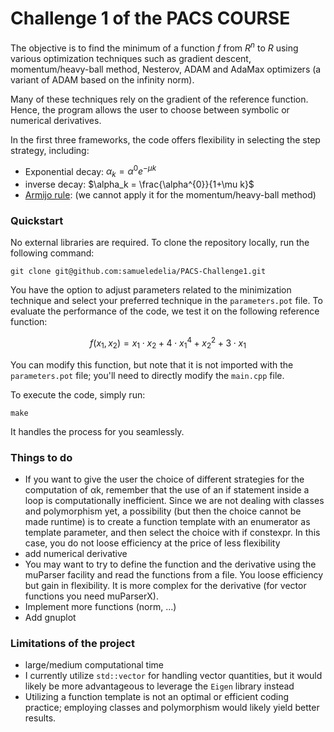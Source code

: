 # Challenge 1 of the PACS COURSE

 The objective is to find the minimum of a function $f$ from $R^n$ to $R$ using various optimization techniques such as gradient descent, momentum/heavy-ball method, Nesterov, ADAM and AdaMax optimizers (a variant of ADAM based on the infinity norm).

Many of these techniques rely on the gradient of the reference function. Hence, the program allows the user to choose between symbolic or numerical derivatives.

In the first three frameworks, the code offers flexibility in selecting the step strategy, including:
- Exponential decay: $\alpha_k = \alpha^{0} e^{-\mu k}$
- inverse decay: $\alpha_k = \frac{\alpha^{0}}{1+\mu k}$
- [Armijo rule](https://katselis.web.engr.illinois.edu/ECE586/Lecture3.pdf): (we cannot apply it for the momentum/heavy-ball method)

### Quickstart
No external libraries are required. To clone the repository locally, run the following command:
```shell
git clone git@github.com:samueledelia/PACS-Challenge1.git
```
You have the option to adjust parameters related to the minimization technique and select your preferred technique in the ```parameters.pot``` file. To evaluate the performance of the code, we test it on the following reference function:

$$f(x_1,x_2) = x_1 \cdot x_2 + 4 \cdot x_1^4 + x_2^2 + 3 \cdot x_1$$

You can modify this function, but note that it is not imported with the ```parameters.pot``` file; you'll need to directly modify the ```main.cpp``` file.

To execute the code, simply run:
```shell
make
```
It handles the process for you seamlessly.

### Things to do
- If you want to give the user the choice of different strategies for the computation of αk, remember that the use of an if statement inside a loop is computationally inefficient.
Since we are not dealing with classes and polymorphism yet, a possibility (but then the choice cannot be made runtime) is to create a function template with an enumerator as
template parameter, and then select the choice with if constexpr. In this case, you do not loose efficiency at the price of less flexibility
- add numerical derivative
- You may want to try to define the function and the derivative using the muParser facility and read the functions from a file. You loose efficiency but gain in flexibility. It is more complex for the derivative (for vector functions you need muParserX).
- Implement more functions (norm, ...)
- Add gnuplot

### Limitations of the project
- large/medium computational time
- I currently utilize ```std::vector``` for handling vector quantities, but it would likely be more advantageous to leverage the ```Eigen``` library instead
- Utilizing a function template is not an optimal or efficient coding practice; employing classes and polymorphism would likely yield better results.